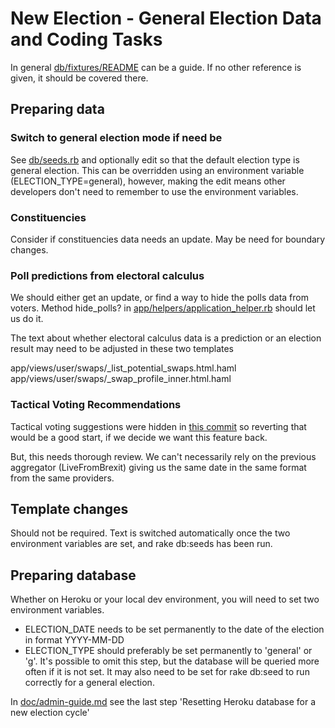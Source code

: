 # New Election - General Election Data and Coding Tasks

In general [db/fixtures/README](../../db/fixtures/README.md) can be a guide. If no other reference is given, it should be covered there. 

## Preparing data

### Switch to general election mode if need be

See [db/seeds.rb](../../db/seeds.rb) and optionally edit so that the default election type is general election. This can be overridden using an environment variable (ELECTION_TYPE=general), however, making the edit means other developers don't need to remember to use the environment variables.

### Constituencies

Consider if constituencies data needs an update. May be need for boundary changes.

### Poll predictions from electoral calculus

We should either get an update, or find a way to hide the polls data from voters. Method hide_polls? in [app/helpers/application_helper.rb](../../app/helpers/application_helper.rb) should let us do it.

The text about whether electoral calculus data is a prediction or an election result may need to be adjusted in these two templates

  app/views/user/swaps/_list_potential_swaps.html.haml
  app/views/user/swaps/_swap_profile_inner.html.haml

### Tactical Voting Recommendations

Tactical voting suggestions were hidden in [this commit](https://github.com/swapmyvote/swapmyvote/commit/52fcb7866e1bb98dd42372464f9dc7d691c76d3d) so reverting that would be a good start, if we decide we want this feature back.

But, this needs thorough review. We can't necessarily rely on the previous aggregator (LiveFromBrexit) giving us the same date in the same format from the same providers.

## Template changes

Should not be required. Text is switched automatically once the two environment variables are set, and rake db:seeds has been run.

## Preparing database

Whether on Heroku or your local dev environment, you will need to set two environment variables.

* ELECTION_DATE needs to be set permanently to the date of the election in format YYYY-MM-DD
* ELECTION_TYPE should preferably be set permanently to 'general' or 'g'. It's possible to omit this step, but the database will be queried more often if it is not set. It may also need to be set for rake db:seed to run correctly for a general election.

In [doc/admin-guide.md](../admin-guide.md) see the last step 'Resetting Heroku database for a new election cycle'
